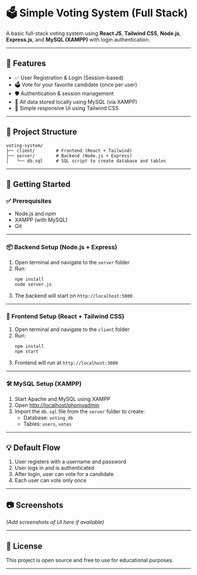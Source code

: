 # 🗳️ Simple Voting System (Full Stack)

A basic full-stack voting system using **React JS**, **Tailwind CSS**, **Node.js**, **Express.js**, and **MySQL (XAMPP)** with login authentication.

---

## 🔧 Features

- ✅ User Registration & Login (Session-based)
- 🗳️ Vote for your favorite candidate (once per user)
- 🛡️ Authentication & session management
- 💾 All data stored locally using MySQL (via XAMPP)
- 🎨 Simple responsive UI using Tailwind CSS

---

## 📁 Project Structure

```
voting-system/
├── client/        # Frontend (React + Tailwind)
├── server/        # Backend (Node.js + Express)
│   └── db.sql     # SQL script to create database and tables
```

---

## 🚀 Getting Started

### ✅ Prerequisites

- Node.js and npm
- XAMPP (with MySQL)
- Git

---

### 📦 Backend Setup (Node.js + Express)

1. Open terminal and navigate to the `server` folder
2. Run:
   ```bash
   npm install
   node server.js
   ```
3. The backend will start on `http://localhost:5000`

---

### 🎨 Frontend Setup (React + Tailwind CSS)

1. Open terminal and navigate to the `client` folder
2. Run:
   ```bash
   npm install
   npm start
   ```
3. Frontend will run at `http://localhost:3000`

---

### 🛠️ MySQL Setup (XAMPP)

1. Start Apache and MySQL using XAMPP
2. Open [http://localhost/phpmyadmin](http://localhost/phpmyadmin)
3. Import the `db.sql` file from the `server` folder to create:
   - Database: `voting_db`
   - Tables: `users`, `votes`

---

## 💡 Default Flow

1. User registers with a username and password
2. User logs in and is authenticated
3. After login, user can vote for a candidate
4. Each user can vote only once

---

## 📷 Screenshots

*(Add screenshots of UI here if available)*

---

## 📜 License

This project is open source and free to use for educational purposes.

---


